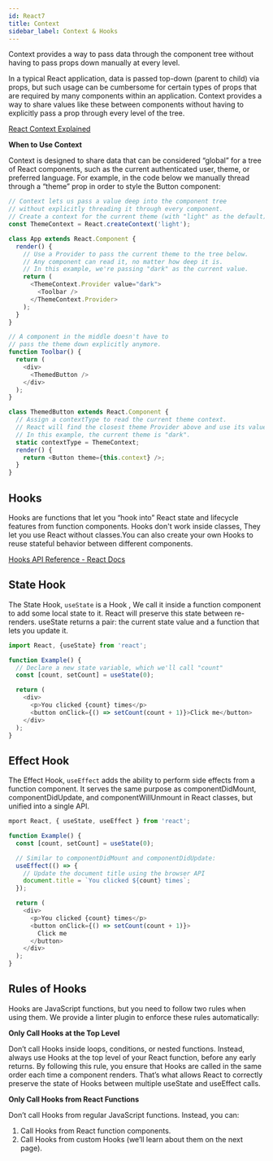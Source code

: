 ```yaml
---
id: React7
title: Context
sidebar_label: Context & Hooks
---
```


Context provides a way to pass data through the component tree without having to pass props down manually at every level.

In a typical React application, data is passed top-down (parent to child) via props, but such usage can be cumbersome for certain types of props that are required by many components within an application. Context provides a way to share values like these between components without having to explicitly pass a prop through every level of the tree.

[React Context Explained](https://www.youtube.com/watch?v=rFnfvhtrNbQ)

**When to Use Context**

Context is designed to share data that can be considered “global” for a tree of React components, such as the current authenticated user, theme, or preferred language. For example, in the code below we manually thread through a “theme” prop in order to style the Button component:

```js
// Context lets us pass a value deep into the component tree
// without explicitly threading it through every component.
// Create a context for the current theme (with "light" as the default).
const ThemeContext = React.createContext('light');

class App extends React.Component {
  render() {
    // Use a Provider to pass the current theme to the tree below.
    // Any component can read it, no matter how deep it is.
    // In this example, we're passing "dark" as the current value.
    return (
      <ThemeContext.Provider value="dark">
        <Toolbar />
      </ThemeContext.Provider>
    );
  }
}

// A component in the middle doesn't have to
// pass the theme down explicitly anymore.
function Toolbar() {
  return (
    <div>
      <ThemedButton />
    </div>
  );
}

class ThemedButton extends React.Component {
  // Assign a contextType to read the current theme context.
  // React will find the closest theme Provider above and use its value.
  // In this example, the current theme is "dark".
  static contextType = ThemeContext;
  render() {
    return <Button theme={this.context} />;
  }
}
```

## Hooks

Hooks are functions that let you “hook into” React state and lifecycle features from function components. Hooks don't work inside classes, They let you use React without classes.You can also create your own Hooks to reuse stateful behavior between different components.

[Hooks API Reference - React Docs](https://reactjs.org/docs/hooks-reference.html)

## State Hook

The State Hook, `useState` is a Hook , We call it inside a function component to add some local state to it. React will preserve this state between re-renders. useState returns a pair: the current state value and a function that lets you update it.

```js
import React, {useState} from 'react';

function Example() {
  // Declare a new state variable, which we'll call "count"
  const [count, setCount] = useState(0);

  return (
    <div>
      <p>You clicked {count} times</p>
      <button onClick={() => setCount(count + 1)}>Click me</button>
    </div>
  );
}
```

## Effect Hook

The Effect Hook, `useEffect` adds the ability to perform side effects from a function component. It serves the same purpose as componentDidMount, componentDidUpdate, and componentWillUnmount in React classes, but unified into a single API.

```js
mport React, { useState, useEffect } from 'react';

function Example() {
  const [count, setCount] = useState(0);

  // Similar to componentDidMount and componentDidUpdate:
  useEffect(() => {
    // Update the document title using the browser API
    document.title = `You clicked ${count} times`;
  });

  return (
    <div>
      <p>You clicked {count} times</p>
      <button onClick={() => setCount(count + 1)}>
        Click me
      </button>
    </div>
  );
}
```

## Rules of Hooks

Hooks are JavaScript functions, but you need to follow two rules when using them. We provide a linter plugin to enforce these rules automatically:

**Only Call Hooks at the Top Level**

Don’t call Hooks inside loops, conditions, or nested functions. Instead, always use Hooks at the top level of your React function, before any early returns. By following this rule, you ensure that Hooks are called in the same order each time a component renders. That’s what allows React to correctly preserve the state of Hooks between multiple useState and useEffect calls.

**Only Call Hooks from React Functions**

Don’t call Hooks from regular JavaScript functions. Instead, you can:

1. Call Hooks from React function components.
2. Call Hooks from custom Hooks (we’ll learn about them on the next page).
